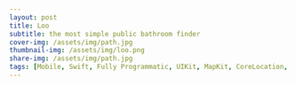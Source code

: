 ```yaml
---
layout: post
title: Loo
subtitle: the most simple public bathroom finder 
cover-img: /assets/img/path.jpg
thumbnail-img: /assets/img/loo.png
share-img: /assets/img/path.jpg
tags: [Mobile, Swift, Fully Programmatic, UIKit, MapKit, CoreLocation, Cocoapods]
---
```


